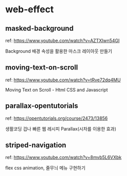# web-effect

## masked-background

ref: https://www.youtube.com/watch?v=AZTXIwn54GI

Background 배경 속성을 활용한 마스크 레이아웃 만들기

## moving-text-on-scroll

ref: https://www.youtube.com/watch?v=tRve72dq4MU

Moving Text on Scroll - Html CSS and Javascript

## parallax-opentutorials

ref: https://opentutorials.org/course/2473/13856

생활코딩 겁나 빠른 웹 레시피 Parallax(시차를 이용한 효과)

## striped-navigation

ref: https://www.youtube.com/watch?v=8mvb5L6VXbk

flex css animation, 줄무늬 메뉴 구현하기
